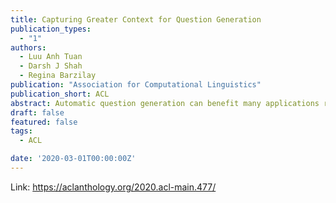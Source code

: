 ```yaml
---
title: Capturing Greater Context for Question Generation
publication_types:
  - "1"
authors:
  - Luu Anh Tuan
  - Darsh J Shah
  - Regina Barzilay
publication: "Association for Computational Linguistics"
publication_short: ACL
abstract: Automatic question generation can benefit many applications ranging from dialogue systems to reading comprehension. While questions are often asked with respect to long documents, there are many challenges with modeling such long documents. Many existing techniques generate questions by effectively looking at one sentence at a time, leading to questions that are easy and not reflective of the human process of question generation. Our goal is to incorporate interactions across multiple sentences to generate realistic questions for long documents. In order to link a broad document context to the target answer, we represent the relevant context via a multi-stage attention mechanism, which forms the foundation of a sequence to sequence model. We outperform state-of-the-art methods on question generation on three question-answering datasets -- SQuAD, MS MARCO and NewsQA.
draft: false
featured: false
tags:
  - ACL

date: '2020-03-01T00:00:00Z'
---
```

Link: https://aclanthology.org/2020.acl-main.477/